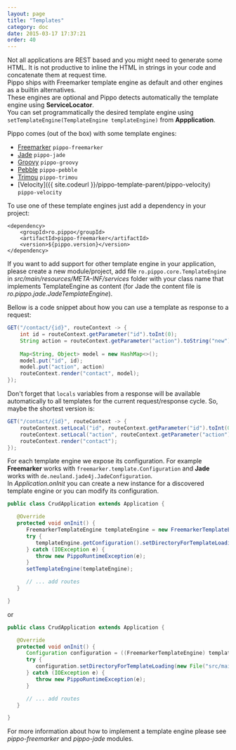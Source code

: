 ```yaml
---
layout: page
title: "Templates"
category: doc
date: 2015-03-17 17:37:21
order: 40
---
```


Not all applications are REST based and you might need to generate some HTML. 
It is not productive to inline the HTML in strings in your code and concatenate them at request time.  
Pippo ships with Freemarker template engine as default and other engines as a builtin alternatives.  
These engines are optional and Pippo detects automatically the template engine using __ServiceLocator__.  
You can set programmatically the desired template engine using `setTemplateEngine(TemplateEngine templateEngine)` from
__Appplication__.

Pippo comes (out of the box) with some template engines:

- [Freemarker](/doc/templates/freemarker.html) `pippo-freemarker`
- [Jade](/doc/templates/jade.html) `pippo-jade`
- [Groovy](/doc/templates/groovy.html) `pippo-groovy`
- [Pebble](/doc/templates/pebble.html) `pippo-pebble`
- [Trimou](/doc/templates/trimou.html) `pippo-trimou`
- [Velocity]({{ site.codeurl }}/pippo-template-parent/pippo-velocity) `pippo-velocity`

To use one of these template engines just add a dependency in your project:

```
<dependency>
    <groupId>ro.pippo</groupId>
    <artifactId>pippo-freemarker</artifactId>
    <version>${pippo.version}</version>
</dependency>
```

If you want to add support for other template engine in your application, please create a new module/project, add file 
`ro.pippo.core.TemplateEngine` in _src/main/resources/META-INF/services_ folder with your class name that implements 
TemplateEngine as content (for Jade the content file is _ro.pippo.jade.JadeTemplateEngine_).  

Bellow is a code snippet about how you can use a template as response to a request:

```java
GET("/contact/{id}", routeContext -> {
    int id = routeContext.getParameter("id").toInt(0);    
    String action = routeContext.getParameter("action").toString("new");
    
    Map<String, Object> model = new HashMap<>();
    model.put("id", id);
    model.put("action", action)
    routeContext.render("contact", model);
});
```

Don't forget that `locals` variables from a response will be available automatically to all templates for the current request/response cycle.
So, maybe the shortest version is:

```java
GET("/contact/{id}", routeContext -> {
    routeContext.setLocal("id", routeContext.getParameter("id").toInt(0));
    routeContext.setLocal("action", routeContext.getParameter("action").toString("new"));	
    routeContext.render("contact");
});
```

 
For each template engine we expose its configuration. For example __Freemarker__ works with `freemarker.template.Configuration` and __Jade__ works with `de.neuland.jade4j.JadeConfiguration`.  
In _Application.onInit_ you can create a new instance for a discovered template engine or you can modify its configuration.

```java
public class CrudApplication extends Application {

   @Override
   protected void onInit() {
      FreemarkerTemplateEngine templateEngine = new FreemarkerTemplateEngine();
      try {
         templateEngine.getConfiguration().setDirectoryForTemplateLoading(new File("src/main/resources/templates/"));
      } catch (IOException e) {
         throw new PippoRuntimeException(e);
      }
      setTemplateEngine(templateEngine);

      // ... add routes
   }

}
```

or

```java
public class CrudApplication extends Application {

   @Override
   protected void onInit() {
      Configuration configuration = ((FreemarkerTemplateEngine) templateEngine).getConfiguration();
      try {
         configuration.setDirectoryForTemplateLoading(new File("src/main/resources/templates/"));
      } catch (IOException e) {
         throw new PippoRuntimeException(e);
      }

      // ... add routes
   }

}
```

For more information about how to implement a template engine please see _pippo-freemarker_ and _pippo-jade_ modules.

